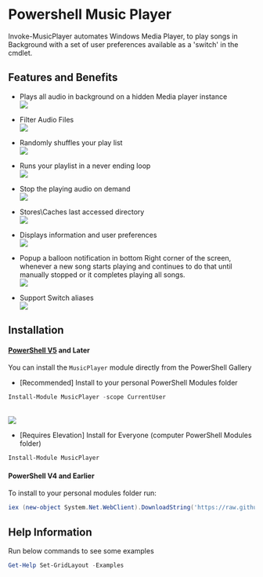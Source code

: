 # Powershell Music Player
Invoke-MusicPlayer automates Windows Media Player, to play songs in Background with a set of user preferences available as a 'switch' in the cmdlet.

## Features and Benefits
*  Plays all audio in background on a hidden Media player instance 
    <br/><img src="https://github.com/PrateekKumarSingh/MusicPlayer/blob/master/media/Default.jpg">

*  Filter Audio Files
    <br/><img src="https://github.com/PrateekKumarSingh/MusicPlayer/blob/master/media/Filter.jpg">

*  Randomly shuffles your play list
    <br/><img src="https://github.com/PrateekKumarSingh/MusicPlayer/blob/master/media/Shuffle.jpg">

*  Runs your playlist in a never ending loop
    <br/><img src="https://github.com/PrateekKumarSingh/MusicPlayer/blob/master/media/ShuffleAndLoop.jpg">

*  Stop the playing audio on demand
    <br/><img src="https://github.com/PrateekKumarSingh/MusicPlayer/blob/master/media/Stop.jpg">

*  Stores\Caches last accessed directory
    <br/><img src="https://github.com/PrateekKumarSingh/MusicPlayer/blob/master/media/Cached.jpg">

*  Displays information and user preferences
    <br/><img src="https://github.com/PrateekKumarSingh/MusicPlayer/blob/master/media/Output.jpg">

*  Popup a balloon notification in bottom Right corner of the screen, whenever a new song starts playing and continues to do that until manually stopped or it completes playing all songs.
    <br/><img src="https://github.com/PrateekKumarSingh/MusicPlayer/blob/master/media/Balloon.jpg">

*  Support Switch aliases
    <br/><img src="https://github.com/PrateekKumarSingh/MusicPlayer/blob/master/media/SwitchAlias.jpg">


 Installation
 -
 #### [PowerShell V5](https://www.microsoft.com/en-us/download/details.aspx?id=50395) and Later
 You can install the `MusicPlayer` module directly from the PowerShell Gallery

 * [Recommended] Install to your personal PowerShell Modules folder
 ```PowerShell
 Install-Module MusicPlayer -scope CurrentUser
 ```

 <br/><img src="https://raw.githubusercontent.com/PrateekKumarSingh/MusicPlayer/master/media/Installation_v5.jpg">

 * [Requires Elevation] Install for Everyone (computer PowerShell Modules folder)
 ```PowerShell
 Install-Module MusicPlayer
 ```

 #### PowerShell V4 and Earlier
 To install to your personal modules folder run:

 ```PowerShell
 iex (new-object System.Net.WebClient).DownloadString('https://raw.githubusercontent.com/PrateekKumarSingh/MusicPlayer/master/Install.ps1')
 ```

Help Information
-
Run below commands to see some examples
```PowerShell
Get-Help Set-GridLayout -Examples
```
